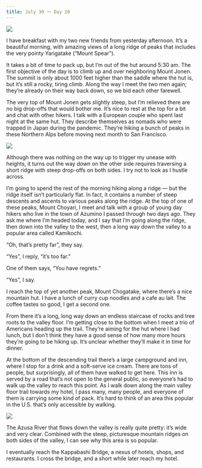 ```yaml
---
title: July 30 ～ Day 20
---
```


![](./images/IMG_8726.jpg)

I have breakfast with my two new friends from yesterday afternoon. It’s a beautiful morning, with amazing views of a long ridge of peaks that includes the very pointy Yarigatake (“Mount Spear”).

It takes a bit of time to pack up, but I’m out of the hut around 5:30 am. The first objective of the day is to climb up and over neighboring Mount Jonen. The summit is only about 1000 feet higher than the saddle where the hut is, but it’s still a rocky, tiring climb. Along the way I meet the two men again; they’re already on their way back down, so we bid each other farewell.

The very top of Mount Jonen gets slightly steep, but I’m relieved there are no big drop-offs that would bother me. It’s nice to rest at the top for a bit and chat with other hikers. I talk with a European couple who spent last night at the same hut. They describe themselves as nomads who were trapped in Japan during the pandemic. They’re hiking a bunch of peaks in these Northern Alps before moving next month to San Francisco.

![](./images/IMG_8764.jpg)

Although there was nothing on the way up to trigger my unease with heights, it turns out the way _down_ on the other side requires traversing a short ridge with steep drop-offs on both sides. I try not to look as I hustle across.

I’m going to spend the rest of the morning hiking along a ridge — but the ridge itself isn’t particularly flat. In fact, it contains a number of steep descents and ascents to various peaks along the ridge. At the top of one of these peaks, Mount Choyari, I meet and talk with a group of young day hikers who live in the town of Azumino I passed through two days ago. They ask me where I’m headed today, and I say that I’m going along the ridge, then down into the valley to the west, then a long way down the valley to a popular area called Kamikochi.

“Oh, that’s pretty far”, they say.

“Yes”, I reply, “it’s too far.”

One of them says, “You have regrets.”

“Yes”, I say.

I reach the top of yet another peak, Mount Chogatake, where there’s a nice mountain hut. I have a lunch of curry cup noodles and a cafe au lait. The coffee tastes so good, I get a second one.

From there it’s a long, long way down an endless staircase of rocks and tree roots to the valley floor. I’m getting close to the bottom when I meet a trio of Americans heading up the trail. They’re aiming for the hut where I had lunch, but I don’t think they have a good sense of how many more hours they’re going to be hiking up. It’s unclear whether they’ll make it in time for dinner.

At the bottom of the descending trail there’s a large campground and inn, where I stop for a drink and a soft-serve ice cream. There are tons of people, but surprisingly, all of them have walked to get here. This inn is served by a road that’s not open to the general public, so everyone’s had to walk up the valley to reach this point. As I walk down along the main valley floor trail towards my hotel, I pass many, many people, and everyone of them is carrying some kind of pack. It’s hard to think of an area this popular in the U.S. that’s only accessible by walking.

![](./images/IMG_8807.jpg)

The Azusa River that flows down the valley is really quite pretty: it’s wide and very clear. Combined with the steep, picturesque mountain ridges on both sides of the valley, I can see why this area is so popular.

I eventually reach the Kappabashi Bridge, a nexus of hotels, shops, and restaurants. I cross the bridge, and a short while later reach my hotel.
